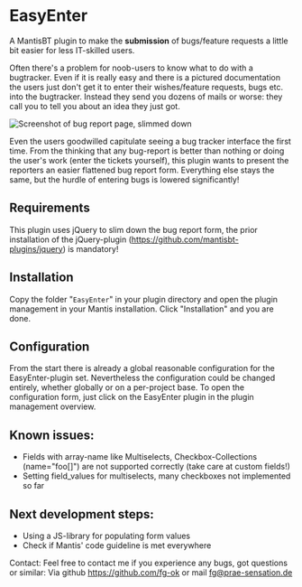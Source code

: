 # EasyEnter #

A MantisBT plugin to make the **submission** of bugs/feature requests a little bit
easier for less IT-skilled users.

Often there's a problem for noob-users to know what to do with a bugtracker.
Even if it is really easy and there is a pictured documentation the users just
don't get it to enter their wishes/feature requests, bugs etc. into the
bugtracker. Instead they send you dozens of mails or worse: they call you to
tell you about an idea they just got.

![Screenshot of bug report page, slimmed down](https://github.com/fg-ok/EasyEnter/blob/master/files/easy_enter_bug_report_form.png)

Even the users goodwilled capitulate seeing a bug tracker interface the first
time. From the thinking that any bug-report is better than nothing or doing
the user's work (enter the tickets yourself), this plugin wants to present the
reporters an easier flattened bug report form. Everything else stays the same,
but the hurdle of entering bugs is lowered significantly!


## Requirements ##
This plugin uses jQuery to slim down the bug report form, the prior installation
of the jQuery-plugin (https://github.com/mantisbt-plugins/jquery) is mandatory!

## Installation ##
Copy the folder "`EasyEnter`" in your plugin directory and open the plugin
management in your Mantis installation. Click "Installation" and you are done.

## Configuration ##
From the start there is already a global reasonable configuration for the
EasyEnter-plugin set. Nevertheless the configuration could be changed entirely,
whether globally or on a per-project base.
To open the configuration form, just click on the EasyEnter plugin in the plugin
management overview.



## Known issues: ##
 * Fields with array-name like Multiselects, Checkbox-Collections (name="foo[]")
   are not supported correctly (take care at custom fields!)
 * Setting field_values for multiselects, many checkboxes not implemented so far


## Next development steps: ##
 * Using a JS-library for populating form values
 * Check if Mantis' code guideline is met everywhere



Contact:
Feel free to contact me if you experience any bugs, got questions or similar:
Via github https://github.com/fg-ok or mail fg@prae-sensation.de 
